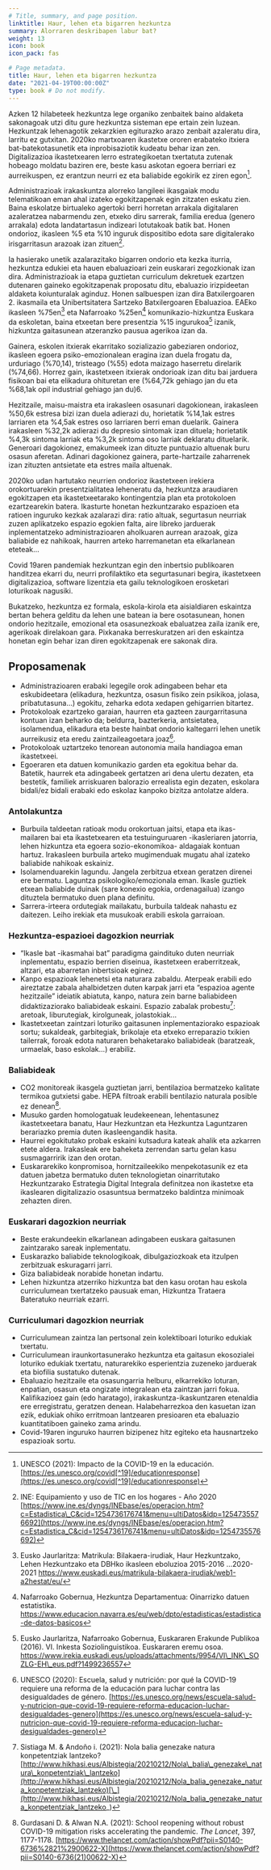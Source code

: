 ```yaml
---
# Title, summary, and page position.
linktitle: Haur, lehen eta bigarren hezkuntza
summary: Alorraren deskribapen labur bat?
weight: 13
icon: book
icon_pack: fas

# Page metadata.
title: Haur, lehen eta bigarren hezkuntza
date: "2021-04-19T00:00:00Z"
type: book # Do not modify.
---
```



Azken 12 hilabeteek hezkuntza lege organiko zenbaitek baino aldaketa sakonagoak utzi ditu gure hezkuntza sisteman epe ertain zein luzean. Hezkuntzak lehenagotik zekarzkien egiturazko arazo zenbait azaleratu dira, larritu ez gutxitan. 2020ko martxoaren ikastetxe ororen erabateko itxiera bat-batekotasunetik eta inprobisaziotik kudeatu behar izan zen. Digitalizazioa ikastetxearen lerro estrategikoetan txertatuta zutenak hobeago moldatu baziren ere, beste kasu askotan egoera berriari ez aurreikuspen, ez erantzun neurri ez eta baliabide egokirik ez ziren egon[^1].

Administrazioak irakaskuntza alorreko langileei ikasgaiak modu telematikoan eman ahal izateko egokitzapenak egin zitzaten eskatu zien. Baina eskolatze birtualeko agertoki berri horretan arrakala digitalaren azaleratzea nabarmendu zen, etxeko diru sarrerak, familia eredua (genero arrakala) edota landatartasun indizeari lotutakoak batik bat. Honen ondorioz, ikasleen %5 eta %10 inguruk dispositibo edota sare digitalerako irisgarritasun arazoak izan zituen[^2]. 

Ia hasierako unetik azalarazitako bigarren ondorio eta kezka iturria, hezkuntza edukiei eta hauen ebaluazioari zein euskarari zegozkionak izan dira. Administrazioak ia etapa guztietan curriculum dekretuek ezartzen dutenaren gaineko egokitzapenak proposatu ditu, ebaluazio irizpideetan aldaketa koiunturalak aginduz. Honen salbuespen izan dira Batxilergoaren 2. ikasmaila eta Unibertsitatera Sartzeko Batxilergoaren Ebaluazioa. EAEko ikasleen %75en[^3] eta Nafarroako %25en[^4] komunikazio-hizkuntza Euskara da eskoletan, baina etxeetan bere presentzia %15 ingurukoa[^5] izanik, hizkuntza gaitasunean atzeranzko pausua agerikoa izan da.

Gainera, eskolen itxierak ekarritako sozializazio gabeziaren ondorioz, ikasleen egoera psiko-emozionalean eragina izan duela frogatu da, urduriago (%70,14), tristeago (%55) edota maizago haserretu direlarik (%74,66). Horrez gain, ikastetxeen itxierak ondorioak izan ditu bai jarduera fisikoan bai eta elikadura ohituretan ere (%64,72k gehiago jan du eta %68,1ak opil industrial gehiago jan du)6.

Hezitzaile, maisu-maistra eta irakasleen osasunari dagokionean, irakasleen %50,6k estresa bizi izan duela adierazi du, horietatik %14,1ak estres larriaren eta %4,5ak estres oso larriaren berri eman duelarik. Gainera irakasleen %32,2k adierazi du depresio sintomak izan dituela; horietatik %4,3k sintoma larriak eta %3,2k sintoma oso larriak deklaratu dituelarik. Generoari dagokionez, emakumeek izan dituzte puntuazio altuenak buru osasun aferetan. Adinari dagokionez gainera, parte-hartzaile zaharrenek izan zituzten antsietate eta estres maila altuenak. 

2020ko udan hartutako neurrien ondorioz ikastetxeen irekiera orokortuarekin presentzialitatea leheneratu da, hezkuntza araudiaren egokitzapen eta ikastetxeetarako kontingentzia plan eta protokoloen ezartzearekin batera. Ikasturte honetan hezkuntzarako espazioen eta ratioen inguruko kezkak azalarazi dira: ratio altuak, segurtasun neurriak zuzen aplikatzeko espazio egokien falta, aire libreko jarduerak inplementatzeko administrazioaren aholkuaren aurrean arazoak, giza baliabide ez nahikoak, haurren arteko harremanetan eta elkarlanean eteteak...

Covid 19aren pandemiak hezkuntzan egin den inbertsio publikoaren handitzea ekarri du, neurri profilaktiko eta segurtasunari begira, ikastetxeen digitalizazioa, software lizentzia eta gailu teknologikoen erosketari loturikoak nagusiki.

Bukatzeko, hezkuntza ez formala, eskola-kirola eta aisialdiaren eskaintza bertan behera gelditu da lehen une batean ia bere osotasunean, honen ondorio hezitzaile, emozional eta osasunezkoak ebaluatzea zaila izanik ere, agerikoak direlakoan gara. Pixkanaka berreskuratzen ari den eskaintza honetan egin behar izan diren egokitzapenak ere sakonak dira.

## Proposamenak

- Administrazioaren erabaki legegile orok adingabeen behar eta eskubideetara (elikadura, hezkuntza, osasun fisiko zein psikikoa, jolasa, pribatutasuna...) egokitu, zeharka edota xedapen gehigarrien bitartez.
- Protokoloak ezartzeko garaian, haurren eta gazteen zaurgarritasuna kontuan izan beharko da; beldurra, bazterkeria, antsietatea, isolamendua, elikadura eta beste hainbat ondorio kaltegarri lehen unetik aurreikusiz eta eredu zaintzaileagoetara joaz[^7]. 
- Protokoloak uztartzeko tenorean autonomia maila handiagoa eman ikastetxeei.
- Egoeraren eta datuen komunikazio garden eta egokitua behar da. Batetik, haurrek eta adingabeek gertatzen ari dena ulertu dezaten, eta bestetik, familiek arriskuaren balorazio errealista egin dezaten, eskolara bidali/ez bidali erabaki edo eskolaz kanpoko bizitza antolatze aldera.

### Antolakuntza

- Burbuila taldeetan ratioak modu orokortuan jaitsi, etapa eta ikas-mailaren bai eta ikastetxearen eta testuinguruaren -ikasleriaren jatorria, lehen hizkuntza eta egoera sozio-ekonomikoa- aldagaiak kontuan hartuz. Irakasleen burbuila arteko mugimenduak mugatu ahal izateko baliabide nahikoak eskainiz.
- Isolamenduarekin lagundu. Jangela zerbitzua etxean geratzen direnei ere bermatu. Laguntza psikologiko/emozionala eman. Ikasle guztiek etxean baliabide duinak (sare konexio egokia, ordenagailua) izango dituztela bermatuko duen plana definitu.
- Sarrera-irteera ordutegiak mailakatu, burbuila taldeak nahastu ez daitezen. Leiho irekiak eta musukoak erabili eskola garraioan. 

### Hezkuntza-espazioei dagozkion neurriak
- “Ikasle bat -ikasmahai bat” paradigma gaindituko duten neurriak inplementatu, espazio berrien diseinua, ikastetxeen eraberritzeak, altzari, eta abarretan inbertsioak eginez.
- Kanpo espazioak lehenetsi eta naturara zabaldu. Aterpeak erabili edo aireztatze zabala ahalbidetzen duten karpak jarri eta “espazioa agente hezitzaile” ideiatik abiatuta, kanpo, natura zein barne baliabideen didaktizaziorako baliabideak eskaini. Espazio zabalak probestu[^8]: aretoak, liburutegiak, kirolguneak, jolastokiak...
- Ikastetxeetan zaintzari loturiko gaitasunen inplementaziorako espazioak sortu; sukaldeak, garbitegiak, brikolaje eta etxeko erreparazio txikien tailerrak, foroak edota naturaren behaketarako baliabideak (baratzeak, urmaelak, baso eskolak...) erabiliz.

### Baliabideak
- CO2 monitoreak ikasgela guztietan jarri, bentilazioa bermatzeko kalitate termikoa gutxietsi gabe. HEPA filtroak erabili bentilazio naturala posible ez denean[^9].
- Musuko garden homologatuak leudekeenean, lehentasunez ikastetxeetara banatu, Haur Hezkuntzan eta Hezkuntza Laguntzaren berariazko premia duten ikasleengandik hasita.
- Haurrei egokitutako probak eskaini kutsadura kateak ahalik eta azkarren etete aldera. Irakasleak ere baheketa zerrendan sartu gelan kasu susmagarririk izan den orotan.
- Euskararekiko konpromisoa, hornitzaileekiko menpekotasunik ez eta datuen jabetza bermatuko duten teknologietan oinarritutako Hezkuntzarako Estrategia Digital Integrala definitzea non ikastetxe eta ikaslearen digitalizazio osasuntsua bermatzeko baldintza minimoak zehazten diren.

### Euskarari dagozkion neurriak
- Beste erakundeekin elkarlanean adingabeen euskara gaitasunen zaintzarako sareak inplementatu.
- Euskarazko baliabide teknologikoak, dibulgaziozkoak eta itzulpen zerbitzuak eskuragarri jarri.
- Giza baliabideak norabide honetan indartu.
- Lehen hizkuntza atzerriko hizkuntza bat den kasu orotan hau eskola curriculumean txertatzeko pausuak eman, Hizkuntza Trataera Bateratuko neurriak ezarri.

### Curriculumari dagozkion neurriak
- Curriculumean zaintza lan pertsonal zein kolektiboari loturiko edukiak txertatu.
- Curriculumean iraunkortasunerako hezkuntza eta gaitasun ekosozialei loturiko edukiak txertatu, naturarekiko esperientzia zuzeneko jarduerak eta biofilia sustatuko dutenak.
- Ebaluazio hezitzaile eta osasungarria helburu, elkarrekiko loturan, enpatian, osasun eta ongizate integralean eta zaintzan jarri fokua. Kalifikazioez gain (edo haratago), irakaskuntza-ikaskuntzaren etenaldia ere erregistratu, geratzen denean. Halabeharrezkoa den kasuetan izan ezik, edukiak ohiko erritmoan lantzearen presioaren eta ebaluazio kuantitatiboen gaineko zama arindu.
- Covid-19aren inguruko haurren bizipenez hitz egiteko eta hausnartzeko espazioak sortu.


[^1]: UNESCO (2021): Impacto de la COVID-19 en la educación. [https://es.unesco.org/covid[^19]/educationresponse](https://es.unesco.org/covid[^19]/educationresponse)

[^2]: INE: Equipamiento y uso de TIC en los hogares - Año 2020 [https://www.ine.es/dyngs/INEbase/es/operacion.htm?c=Estadistica\_C&cid=1254736176741&menu=ultiDatos&idp=1254735576692](https://www.ine.es/dyngs/INEbase/es/operacion.htm?c=Estadistica_C&cid=1254736176741&menu=ultiDatos&idp=1254735576692)

[^3]: Eusko Jaurlaritza: Matrikula: Bilakaera-irudiak, Haur Hezkuntzako, Lehen Hezkuntzako eta DBHko ikasleen eboluzioa 2015-2016 ...2020-2021 https://www.euskadi.eus/matrikula-bilakaera-irudiak/web1-a2hestat/eu/

[^4]: Nafarroako Gobernua, Hezkuntza Departamentua: Oinarrizko datuen estatistika. https://www.educacion.navarra.es/eu/web/dpto/estadisticas/estadistica-de-datos-basicos

[^5]: Eusko Jaurlaritza, Nafarroako Gobernua, Euskararen Erakunde Publikoa (2016). VI. Inkesta Soziolinguistikoa. Euskararen eremu osoa. https://www.irekia.euskadi.eus/uploads/attachments/9954/VI\_INK\_SOZLG-EH\_eus.pdf?1499236557

[^6]: Berasategi Sancho, N., Idoyaga Mondragón, N., Dosil Santamaria, M., Eiguren Munitis, A., Pikaza, M. & Ozamiz Etxebarria, N. (2020). Umeen ahotsak konfinamendu garaian. KideOn. EHU. [http://www.hikhasi.eus/Albistegia/20200928/Umeen\_ahotsak\_konfinamendu\_garaian\_](http://www.hikhasi.eus/Albistegia/20200928/Umeen_ahotsak_konfinamendu_garaian_)

[^7]: UNESCO (2020): Escuela, salud y nutrición: por qué la COVID-19 requiere una reforma de la educación para luchar contra las desigualdades de género. [https://es.unesco.org/news/escuela-salud-y-nutricion-que-covid-19-requiere-reforma-educacion-luchar-desigualdades-genero](https://es.unesco.org/news/escuela-salud-y-nutricion-que-covid-19-requiere-reforma-educacion-luchar-desigualdades-genero)

[^8]: Sistiaga M. & Andoño i. (2021): Nola balia genezake natura konpetentziak lantzeko? [http://www.hikhasi.eus/Albistegia/20210212/Nola\_balia\_genezake\_natura\_konpetentziak\_lantzeko](http://www.hikhasi.eus/Albistegia/20210212/Nola_balia_genezake_natura_konpetentziak_lantzeko)[\_](http://www.hikhasi.eus/Albistegia/20210212/Nola_balia_genezake_natura_konpetentziak_lantzeko_)

[^9]: Gurdasani D. & Alwan N.A. (2021): School reopening without robust COVID-19 mitigation risks accelerating the pandemic. _The Lancet_, 397, 1177-1178. [https://www.thelancet.com/action/showPdf?pii=S0140-6736%2821%2900622-X](https://www.thelancet.com/action/showPdf?pii=S0140-6736(21)00622-X)